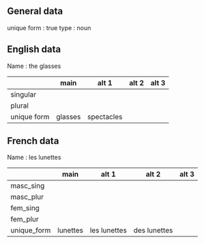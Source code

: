## General data

unique form : true
type : noun

## English data

Name : the glasses

|             |  main   |   alt 1    | alt 2 | alt 3 |
| :---------- | :-----: | :--------: | :---: | ----- |
| singular    |         |            |       |       |
| plural      |         |            |       |       |
| unique form | glasses | spectacles |       |       |

## French data

Name : les lunettes

|             |   main   |    alt 1     |    alt 2     | alt 3 |
| :---------- | :------: | :----------: | :----------: | :---: |
| masc_sing   |          |              |              |       |
| masc_plur   |          |              |              |       |
| fem_sing    |          |              |              |       |
| fem_plur    |          |              |              |       |
| unique_form | lunettes | les lunettes | des lunettes |       |


